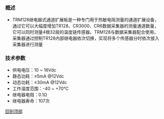 <h1 id="header">
    <center>
</h1>


#  

### 概述
- TRM128继电器式通道扩展板是一种专门用于热敏电阻测量的通道扩展设备，通过它可以大幅度增加TR128、CR3000、CR6数据采集器的测量通道数量，它可以同时测量4根32层的温度链传感器。TRM128与数据采集器配合使用，采集器通过控制TR128内部继电器依次切换，实现将多个传感器分时依次接入采集器进行测量

### 技术参数
- 供电电压：10 ~ 16Vdc
- 静态功耗：≤5mA @12Vdc
- 动态功耗：≤30mA @12Vdc
- 工作温度范围：-40 ~ +70℃
- 继电器电阻：0.1Ω
- 继电器寿命：107次

<a href="#header">回到顶部</a>